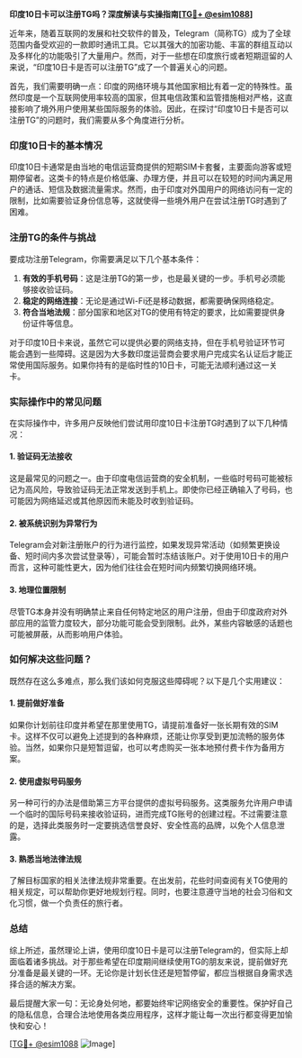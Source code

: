 **印度10日卡可以注册TG吗？深度解读与实操指南[[TG💪+ @esim1088](https://t.me/s/esim1088)]**

近年来，随着互联网的发展和社交软件的普及，Telegram（简称TG）成为了全球范围内备受欢迎的一款即时通讯工具。它以其强大的加密功能、丰富的群组互动以及多样化的功能吸引了大量用户。然而，对于一些想在印度旅行或者短期逗留的人来说，“印度10日卡是否可以注册TG”成了一个普遍关心的问题。

首先，我们需要明确一点：印度的网络环境与其他国家相比有着一定的特殊性。虽然印度是一个互联网使用率较高的国家，但其电信政策和监管措施相对严格，这直接影响了境外用户使用某些国际服务的体验。因此，在探讨“印度10日卡是否可以注册TG”的问题时，我们需要从多个角度进行分析。

### 印度10日卡的基本情况

印度10日卡通常是由当地的电信运营商提供的短期SIM卡套餐，主要面向游客或短期停留者。这类卡的特点是价格低廉、办理方便，并且可以在较短的时间内满足用户的通话、短信及数据流量需求。然而，由于印度对外国用户的网络访问有一定的限制，比如需要验证身份信息等，这就使得一些境外用户在尝试注册TG时遇到了困难。

### 注册TG的条件与挑战

要成功注册Telegram，你需要满足以下几个基本条件：
1. **有效的手机号码**：这是注册TG的第一步，也是最关键的一步。手机号必须能够接收验证码。
2. **稳定的网络连接**：无论是通过Wi-Fi还是移动数据，都需要确保网络稳定。
3. **符合当地法规**：部分国家和地区对TG的使用有特定的要求，比如需要提供身份证件等信息。

对于印度10日卡来说，虽然它可以提供必要的网络支持，但在手机号验证环节可能会遇到一些障碍。这是因为大多数印度运营商会要求用户完成实名认证后才能正常使用国际服务。如果你持有的是临时性的10日卡，可能无法顺利通过这一关卡。

### 实际操作中的常见问题

在实际操作中，许多用户反映他们尝试用印度10日卡注册TG时遇到了以下几种情况：

#### 1. 验证码无法接收
这是最常见的问题之一。由于印度电信运营商的安全机制，一些临时号码可能被标记为高风险，导致验证码无法正常发送到手机上。即使你已经正确输入了号码，也可能因为网络延迟或其他原因而未能及时收到验证码。

#### 2. 被系统识别为异常行为
Telegram会对新注册账户的行为进行监控，如果发现异常活动（如频繁更换设备、短时间内多次尝试登录等），可能会暂时冻结该账户。对于使用10日卡的用户而言，这种可能性更大，因为他们往往会在短时间内频繁切换网络环境。

#### 3. 地理位置限制
尽管TG本身并没有明确禁止来自任何特定地区的用户注册，但由于印度政府对外部应用的监管力度较大，部分功能可能会受到限制。此外，某些内容敏感的话题也可能被屏蔽，从而影响用户体验。

### 如何解决这些问题？

既然存在这么多难点，那么我们该如何克服这些障碍呢？以下是几个实用建议：

#### 1. 提前做好准备
如果你计划前往印度并希望在那里使用TG，请提前准备好一张长期有效的SIM卡。这样不仅可以避免上述提到的各种麻烦，还能让你享受到更加流畅的服务体验。当然，如果你只是短暂逗留，也可以考虑购买一张本地预付费卡作为备用方案。

#### 2. 使用虚拟号码服务
另一种可行的办法是借助第三方平台提供的虚拟号码服务。这类服务允许用户申请一个临时的国际号码来接收验证码，进而完成TG账号的创建过程。不过需要注意的是，选择此类服务时一定要挑选信誉良好、安全性高的品牌，以免个人信息泄露。

#### 3. 熟悉当地法律法规
了解目标国家的相关法律法规非常重要。在出发前，花些时间查阅有关TG使用的相关规定，可以帮助你更好地规划行程。同时，也要注意遵守当地的社会习俗和文化习惯，做一个负责任的旅行者。

### 总结

综上所述，虽然理论上讲，使用印度10日卡是可以注册Telegram的，但实际上却面临着诸多挑战。对于那些希望在印度期间继续使用TG的朋友来说，提前做好充分准备是最关键的一环。无论你是计划长住还是短暂停留，都应当根据自身需求选择合适的解决方案。

最后提醒大家一句：无论身处何地，都要始终牢记网络安全的重要性。保护好自己的隐私信息，合理合法地使用各类应用程序，这样才能让每一次出行都变得更加愉快和安心！

[[TG💪+ @esim1088](https://t.me/s/esim1088) ![Image](https://i.postimg.cc/4NQfJmqS/Snipaste-2025-05-13-00-14-12.png)]